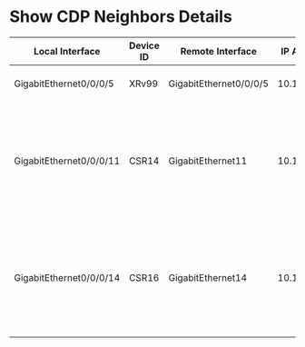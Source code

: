 
# Show CDP Neighbors Details
| Local Interface | Device ID | Remote Interface | IP Address | Platform | Native VLAN | Hold Time | Duplex | Capaibilities | Software Version |
| --------------- | --------- | ---------------- | ---------- | -------- | ----------- | --------- | ------ | ------------- | ---------------- |
| GigabitEthernet0/0/0/5 | XRv99 | GigabitEthernet0/0/0/5 | 10.15.99.99 | cisco IOS XRv Series |  | 173 | full | Router | Cisco IOS XR Software  Version 6.1.3[Default] Copyright (c) 2017 by Cisco Systems  Inc. |
| GigabitEthernet0/0/0/11 | CSR14 | GigabitEthernet11 | 10.14.15.14 | cisco CSR1000V |  | 162 | full | Router IGMP | Cisco IOS Software [Amsterdam]  Virtual XE Software (X86_64_LINUX_IOSD-UNIVERSALK9-M)  Version 17.2.1r  RELEASE SOFTWARE (fc2) Technical Support: http://www.cisco.com/techsupport Copyright (c) 1986-2020 by Cisco Systems  Inc. Compiled Thu 09-Apr-20 23:22 by mcpre |
| GigabitEthernet0/0/0/14 | CSR16 | GigabitEthernet14 | 10.15.16.16 | cisco CSR1000V |  | 150 | full | Router IGMP | Cisco IOS Software [Amsterdam]  Virtual XE Software (X86_64_LINUX_IOSD-UNIVERSALK9-M)  Version 17.2.1r  RELEASE SOFTWARE (fc2) Technical Support: http://www.cisco.com/techsupport Copyright (c) 1986-2020 by Cisco Systems  Inc. Compiled Thu 09-Apr-20 23:22 by mcpre |